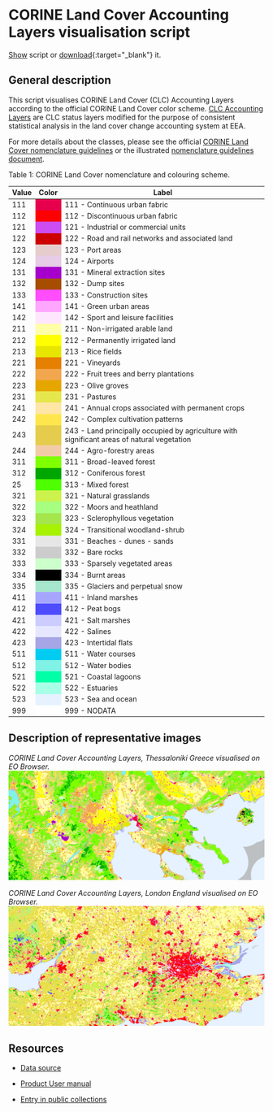# CORINE Land Cover Accounting Layers visualisation script

<a href="#" id='togglescript'>Show</a> script or [download](script.js){:target="_blank"} it.
<div id='script_view' style="display:none">
{% highlight javascript %}
      {% include_relative script.js %}
{% endhighlight %}
</div>

## General description

This script visualises CORINE Land Cover (CLC) Accounting Layers according to the official CORINE Land Cover color scheme. [CLC Accounting Layers](https://www.eea.europa.eu/data-and-maps/data/corine-land-cover-accounting-layers) are CLC status layers modified for the purpose of consistent statistical analysis in the land cover change accounting system at EEA.  

For more details about the classes, please see the official [CORINE Land Cover nomenclature guidelines](https://land.copernicus.eu/user-corner/technical-library/corine-land-cover-nomenclature-guidelines/html/index.html) or the illustrated [nomenclature guidelines document](https://land.copernicus.eu/user-corner/technical-library/corine-land-cover-nomenclature-guidelines/docs/pdf/CLC2018_Nomenclature_illustrated_guide_20190510.pdf).

Table 1: CORINE Land Cover nomenclature and colouring scheme.

<table>
  <thead>
    <tr>
      <th>Value</th>
      <th>Color</th>
      <th>Label</th>
    </tr>
  </thead>
  <tbody>
    <tr>
      <td>111</td>
      <td style="background-color: #e6004d;"></td>
      <td>111 - Continuous urban fabric</td>
    </tr>
    <tr>
      <td>112</td>
      <td style="background-color: #ff0000;"></td>
      <td>112 - Discontinuous urban fabric</td>
    </tr>
    <tr>
      <td>121</td>
      <td style="background-color: #cc4df2;"></td>
      <td>121 - Industrial or commercial units</td>
    </tr>
    <tr>
      <td>122</td>
      <td style="background-color: #cc0000;"></td>
      <td>122 - Road and rail networks and associated land</td>
    </tr>
    <tr>
      <td>123</td>
      <td style="background-color: #e6cccc;"></td>
      <td>123 - Port areas</td>
    </tr>
    <tr>
      <td>124</td>
      <td style="background-color: #e6cce6;"></td>
      <td>124 - Airports</td>
    </tr>
    <tr>
      <td>131</td>
      <td style="background-color: #a600cc;"></td>
      <td>131 - Mineral extraction sites</td>
    </tr>
    <tr>
      <td>132</td>
      <td style="background-color: #a64d00;"></td>
      <td>132 - Dump sites</td>
    </tr>
    <tr>
      <td>133</td>
      <td style="background-color: #ff4dff;"></td>
      <td>133 - Construction sites</td>
    </tr>
    <tr>
      <td>141</td>
      <td style="background-color: #ffa6ff;"></td>
      <td>141 - Green urban areas</td>
    </tr>
    <tr>
      <td>142</td>
      <td style="background-color: #ffe6ff;"></td>
      <td>142 - Sport and leisure facilities</td>
    </tr>
    <tr>
      <td>211</td>
      <td style="background-color: #ffffa8;"></td>
      <td>211 - Non-irrigated arable land</td>
    </tr>
    <tr>
      <td>212</td>
      <td style="background-color: #ffff00;"></td>
      <td>212 - Permanently irrigated land</td>
    </tr>
    <tr>
      <td>213</td>
      <td style="background-color: #e6e600;"></td>
      <td>213 - Rice fields</td>
    </tr>
    <tr>
      <td>221</td>
      <td style="background-color: #e68000;"></td>
      <td>221 - Vineyards</td>
    </tr>
    <tr>
      <td>222</td>
      <td style="background-color: #f2a64d;"></td>
      <td>222 - Fruit trees and berry plantations</td>
    </tr>
    <tr>
      <td>223</td>
      <td style="background-color: #e6a600;"></td>
      <td>223 - Olive groves</td>
    </tr>
    <tr>
      <td>231</td>
      <td style="background-color: #e6e64d;"></td>
      <td>231 - Pastures</td>
    </tr>
    <tr>
      <td>241</td>
      <td style="background-color: #ffe6a6;"></td>
      <td>241 - Annual crops associated with permanent crops</td>
    </tr>
    <tr>
      <td>242</td>
      <td style="background-color: #ffe64d;"></td>
      <td>242 - Complex cultivation patterns</td>
    </tr>
    <tr>
      <td>243</td>
      <td style="background-color: #e6cc4d;"></td>
      <td>243 - Land principally occupied by agriculture with significant areas of natural vegetation</td>
    </tr>
    <tr>
      <td>244</td>
      <td style="background-color: #f2cca6;"></td>
      <td>244 - Agro-forestry areas</td>
    </tr>
    <tr>
      <td>311</td>
      <td style="background-color: #80ff00;"></td>
      <td>311 - Broad-leaved forest</td>
    </tr>
    <tr>
      <td>312</td>
      <td style="background-color: #00a600;"></td>
      <td>312 - Coniferous forest</td>
    </tr>
    <tr>
      <td>25</td>
      <td style="background-color: #4dff00;"></td>
      <td>313 - Mixed forest</td>
    </tr>
    <tr>
      <td>321</td>
      <td style="background-color: #ccf24d;"></td>
      <td>321 - Natural grasslands</td>
    </tr>
    <tr>
      <td>322</td>
      <td style="background-color: #a6ff80;"></td>
      <td>322 - Moors and heathland</td>
    </tr>
    <tr>
      <td>323</td>
      <td style="background-color: #a6e64d;"></td>
      <td>323 - Sclerophyllous vegetation</td>
    </tr>
    <tr>
      <td>324</td>
      <td style="background-color: #a6f200;"></td>
      <td>324 - Transitional woodland-shrub</td>
    </tr>
    <tr>
      <td>331</td>
      <td style="background-color: #e6e6e6;"></td>
      <td>331 - Beaches - dunes - sands</td>
    </tr>
    <tr>
      <td>332</td>
      <td style="background-color: #cccccc;"></td>
      <td>332 - Bare rocks</td>
    </tr>
    <tr>
      <td>333</td>
      <td style="background-color: #ccffcc;"></td>
      <td>333 - Sparsely vegetated areas</td>
    </tr>
    <tr>
      <td>334</td>
      <td style="background-color: #000000;"></td>
      <td>334 - Burnt areas</td>
    </tr>
    <tr>
      <td>335</td>
      <td style="background-color: #a6e6cc;"></td>
      <td>335 - Glaciers and perpetual snow</td>
    </tr>
    <tr>
      <td>411</td>
      <td style="background-color: #a6a6ff;"></td>
      <td>411 - Inland marshes</td>
    </tr>
    <tr>
      <td>412</td>
      <td style="background-color: #4d4dff;"></td>
      <td>412 - Peat bogs</td>
    </tr>
    <tr>
      <td>421</td>
      <td style="background-color: #ccccff;"></td>
      <td>421 - Salt marshes</td>
    </tr>
    <tr>
      <td>422</td>
      <td style="background-color: #e6e6ff;"></td>
      <td>422 - Salines</td>
    </tr>
    <tr>
      <td>423</td>
      <td style="background-color: #a6a6e6;"></td>
      <td>423 - Intertidal flats</td>
    </tr>
    <tr>
      <td>511</td>
      <td style="background-color: #00ccf2;"></td>
      <td>511 - Water courses</td>
    </tr>
    <tr>
      <td>512</td>
      <td style="background-color: #80f2e6;"></td>
      <td>512 - Water bodies</td>
    </tr>
    <tr>
      <td>521</td>
      <td style="background-color: #00ffa6;"></td>
      <td>521 - Coastal lagoons</td>
    </tr>
    <tr>
      <td>522</td>
      <td style="background-color: #a6ffe6;"></td>
      <td>522 - Estuaries</td>
    </tr>
    <tr>
      <td>523</td>
      <td style="background-color: #e6f2ff;"></td>
      <td>523 - Sea and ocean</td>
    </tr>
    <tr>
      <td>999</td>
      <td style="background-color: #ffffff;"></td>
      <td>999 - NODATA</td>
    </tr>
  </tbody>
</table>

## Description of representative images

*CORINE Land Cover Accounting Layers, Thessaloniki Greece visualised on EO Browser.*
![CORINE Land Cover Accounting Layer, Thessaloniki Greece](fig/fig1.png)

*CORINE Land Cover Accounting Layers, London England visualised on EO Browser.*
![CORINE Land Cover Accounting Layers, London England](fig/fig3.png)

## Resources

- [Data source](https://www.eea.europa.eu/data-and-maps/data/corine-land-cover-accounting-layers) 

- [Product User manual](https://land.copernicus.eu/user-corner/technical-library/clc-product-user-manual)

- [Entry in public collections](https://collections.sentinel-hub.com/corine-land-cover-accounting-layers/)

